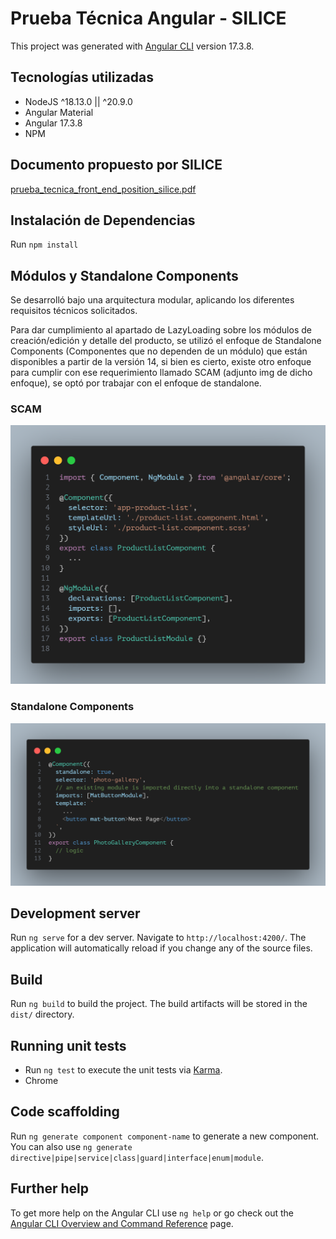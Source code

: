 # Prueba Técnica Angular - SILICE

This project was generated with [Angular CLI](https://github.com/angular/angular-cli) version 17.3.8.


## Tecnologías utilizadas
* NodeJS ^18.13.0 || ^20.9.0
* Angular Material
* Angular 17.3.8
* NPM

## Documento propuesto por SILICE

[prueba_tecnica_front_end_position_silice.pdf](./src/docs/prueba_tecnica_angular.pdf)

## Instalación de Dependencias
Run `npm install`

## Módulos y Standalone Components

Se desarrolló bajo una arquitectura modular, aplicando los diferentes
requisitos técnicos solicitados.

Para dar cumplimiento al apartado de LazyLoading sobre los módulos
de creación/edición y detalle del producto, se utilizó el enfoque de Standalone Components (Componentes que no dependen de un módulo) que están
disponibles a partir de la versión 14, si bien es cierto, existe otro 
enfoque para cumplir con ese requerimiento llamado SCAM (adjunto img de dicho enfoque), se optó por trabajar con el enfoque de standalone.

### SCAM

![alt scam](./src/docs/SCAM_Angular.png)

### Standalone Components
![alt standalone](./src/docs/standalone-png.png)

## Development server

Run `ng serve` for a dev server. Navigate to `http://localhost:4200/`. The application will automatically reload if you change any of the source files.

## Build

Run `ng build` to build the project. The build artifacts will be stored in the `dist/` directory.

## Running unit tests

- Run `ng test` to execute the unit tests via [Karma](https://karma-runner.github.io).
- Chrome

## Code scaffolding

Run `ng generate component component-name` to generate a new component. You can also use `ng generate directive|pipe|service|class|guard|interface|enum|module`.

## Further help

To get more help on the Angular CLI use `ng help` or go check out the [Angular CLI Overview and Command Reference](https://angular.io/cli) page.
